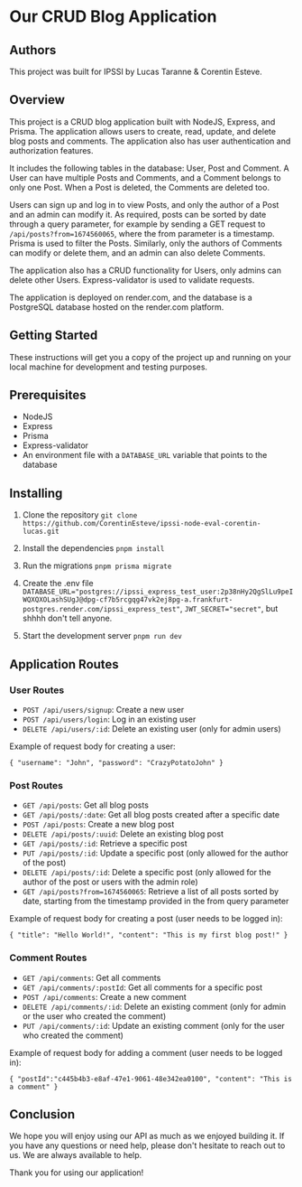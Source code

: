 # Our CRUD Blog Application

## Authors
This project was built for IPSSI by Lucas Taranne & Corentin Esteve.

## Overview
This project is a CRUD blog application built with NodeJS, Express, and Prisma. The application allows users to create, read, update, and delete blog posts and comments. The application also has user authentication and authorization features.

It includes the following tables in the database: User, Post and Comment. A User can have multiple Posts and Comments, and a Comment belongs to only one Post. When a Post is deleted, the Comments are deleted too.

Users can sign up and log in to view Posts, and only the author of a Post and an admin can modify it. As required, posts can be sorted by date through a query parameter, for example by sending a GET request to `/api/posts?from=1674560065`, where the from parameter is a timestamp. Prisma is used to filter the Posts. Similarly, only the authors of Comments can modify or delete them, and an admin can also delete Comments.

The application also has a CRUD functionality for Users, only admins can delete other Users. Express-validator is used to validate requests.

The application is deployed on render.com, and the database is a PostgreSQL database hosted on the render.com platform.

## Getting Started
These instructions will get you a copy of the project up and running on your local machine for development and testing purposes.

## Prerequisites
- NodeJS
- Express
- Prisma
- Express-validator
- An environment file with a `DATABASE_URL` variable that points to the database

## Installing
1. Clone the repository
`git clone https://github.com/CorentinEsteve/ipssi-node-eval-corentin-lucas.git`

2. Install the dependencies
`pnpm install`

3. Run the migrations
`pnpm prisma migrate`

4. Create the .env file
`DATABASE_URL="postgres://ipssi_express_test_user:2p38nHy2QgSlLu9peIWQXQXOLashSUgJ@dpg-cf7b5rcgqg47vk2ej8pg-a.frankfurt-postgres.render.com/ipssi_express_test"`, `JWT_SECRET="secret"`, but shhhh don't tell anyone.

5. Start the development server
`pnpm run dev`

## Application Routes

### User Routes
- `POST /api/users/signup`: Create a new user
- `POST /api/users/login`: Log in an existing user
- `DELETE /api/users/:id`: Delete an existing user (only for admin users)

Example of request body for creating a user:

`{
"username": "John",
"password": "CrazyPotatoJohn"
}`

### Post Routes
- `GET /api/posts`: Get all blog posts
- `GET /api/posts/:date`: Get all blog posts created after a specific date
- `POST /api/posts`: Create a new blog post
- `DELETE /api/posts/:uuid`: Delete an existing blog post
- `GET /api/posts/:id`: Retrieve a specific post
- `PUT /api/posts/:id`: Update a specific post (only allowed for the author of the post)
- `DELETE /api/posts/:id`: Delete a specific post (only allowed for the author of the post or users with the admin role)
- `GET /api/posts?from=1674560065`: Retrieve a list of all posts sorted by date, starting from the timestamp provided in the from query parameter

Example of request body for creating a post (user needs to be logged in):

`{
"title": "Hello World!",
"content": "This is my first blog post!"
}`

### Comment Routes
- `GET /api/comments`: Get all comments
- `GET /api/comments/:postId`: Get all comments for a specific post
- `POST /api/comments`: Create a new comment
- `DELETE /api/comments/:id`: Delete an existing comment (only for admin or the user who created the comment)
- `PUT /api/comments/:id`: Update an existing comment (only for the user who created the comment)

Example of request body for adding a comment (user needs to be logged in):

`{
"postId":"c445b4b3-e8af-47e1-9061-48e342ea0100",
"content": "This is a comment"
}`

## Conclusion

We hope you will enjoy using our API as much as we enjoyed building it. If you have any questions or need help, please don't hesitate to reach out to us. We are always available to help.

Thank you for using our application! 
